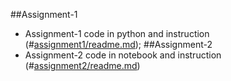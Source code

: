##Assignment-1
- Assignment-1 code in python and instruction (#[assignment1/readme.md](https://github.com/Hemangichhaya/Userready_assignments/tree/main/assignment1));
##Assignment-2
- Assignment-2 code in notebook and instruction (#[assignment2/readme.md](https://github.com/Hemangichhaya/Userready_assignments/tree/main/assignment2))
